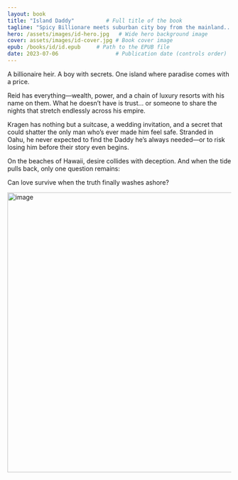 ```yaml
---
layout: book
title: "Island Daddy"          # Full title of the book
tagline: "Spicy Billionare meets suburban city boy from the mainland... sparks actually do fly!"     # Subtitle, hook, or mood phrase
hero: /assets/images/id-hero.jpg   # Wide hero background image
cover: assets/images/id-cover.jpg # Book cover image
epub: /books/id/id.epub     # Path to the EPUB file
date: 2023-07-06                  # Publication date (controls order)
---
```

A billionaire heir. A boy with secrets. One island where paradise comes with a price.

Reid has everything—wealth, power, and a chain of luxury resorts with his name on them. What he doesn’t have is trust… or someone to share the nights that stretch endlessly across his empire.

Kragen has nothing but a suitcase, a wedding invitation, and a secret that could shatter the only man who’s ever made him feel safe. Stranded in Oahu, he never expected to find the Daddy he’s always needed—or to risk losing him before their story even begins.

On the beaches of Hawaii, desire collides with deception. And when the tide pulls back, only one question remains:

Can love survive when the truth finally washes ashore?


<!-- Book content here -->

<script type="application/ld+json">
{
  "@context": "https://schema.org",
  "@type": "Book",
  "name": "Island Daddy",
  "author": {
    "@type": "Person",
    "name": "Jack Harper"
  },
  "genre": ["MM Romance", "Daddy/boy Romance", "Age Gap Romance", "Romcom", "Queer Fiction"],
  "description": "A spicy beach read where billionaire bad boy meets suburban outcast and sparks literally fly! - Totally free to read online.",
  "url": "https://jackharperbooks.github.io/harperpages/books/id",
  "image": "https://jackharperbooks.github.io/harperpages/assets/images/id-cover.jpg",
  "bookFormat": "EBook",
  "inLanguage": "en",
  "datePublished": "2023-07-10",
  "isAccessibleForFree": true,
  "offers": {
    "@type": "Offer",
    "price": "0.00",
    "priceCurrency": "USD",
    "availability": "https://schema.org/InStock",
    "url": "https://jackharperbooks.github.io/harperpages/books/id"
  },
  "publisher": {
    "@type": "Organization",
    "name": "HarperPages"
  },
  "keywords": "free gay romance, MM romance, Daddy/boy, Age Gap Romance, paranormal romance, fated mates, Hurt/comfort romance, queer love story, steamy gay fiction, emotionally charged fiction, romcom,"
}
</script><img width="835" height="628" alt="image" src="https://github.com/user-attachments/assets/06b767dd-049b-4575-8b9f-d25f1dc3f8a7" />
